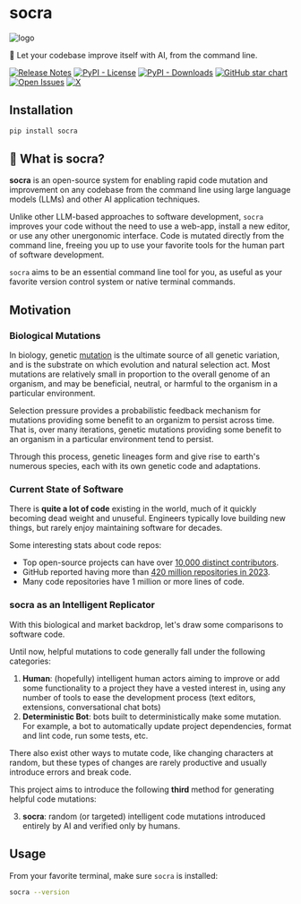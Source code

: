 # socra
![logo](https://socra.com/images/og/socra_1400x700.png)


🧬 Let your codebase improve itself with AI, from the command line.

[![Release Notes](https://img.shields.io/github/v/release/socra/socra.svg?style=flat-square)](https://github.com/socra/socra-python/releases)
[![PyPI - License](https://img.shields.io/pypi/l/socra?style=flat-square)](https://opensource.org/licenses/MIT)
[![PyPI - Downloads](https://img.shields.io/pypi/dm/socra?style=flat-square)](https://pypistats.org/packages/socra)
[![GitHub star chart](https://img.shields.io/github/stars/socra/socra-python?style=flat-square)](https://star-history.com/#socra/socra-python)
[![Open Issues](https://img.shields.io/github/issues-raw/socra/socra-python?style=flat-square)](https://github.com/socra/socra-python/issues)
[![X](https://img.shields.io/twitter/url/https/twitter.com/socra_ai.svg?style=social&label=Follow%20%40socra_ai)](https://twitter.com/socra_ai)


## Installation
```bash
pip install socra
```

## 🤔 What is socra?

**socra** is an open-source system for enabling rapid code mutation and improvement on any codebase from the command line using large language models (LLMs) and other AI application techniques.

Unlike other LLM-based approaches to software development, `socra` improves your code without the need to use a web-app, install a new editor, or use any other unergonomic interface. Code is mutated directly from the command line, freeing you up to use your favorite tools for the human part of software development.

`socra` aims to be an essential command line tool for you, as useful as your favorite version control system or native terminal commands.

## Motivation

### Biological Mutations

In biology, genetic [mutation](https://en.wikipedia.org/wiki/Mutation) is the ultimate source of all genetic variation, and is the substrate on which evolution and natural selection act. Most mutations are relatively small in proportion to the overall genome of an organism, and may be beneficial, neutral, or harmful to the organism in a particular environment.

Selection pressure provides a probabilistic feedback mechanism for mutations providing some benefit to an organizm to persist across time. That is, over many iterations, genetic mutations providing some benefit to an organism in a particular environment tend to persist.

Through this process, genetic lineages form and give rise to earth's numerous species, each with its own genetic code and adaptations.

### Current State of Software

There is **quite a lot of code** existing in the world, much of it quickly becoming dead weight and unuseful. Engineers typically love building new things, but rarely enjoy maintaining software for decades.

Some interesting stats about code repos:
- Top open-source projects can have over [10,000 distinct contributors](https://octoverse.github.com/2022/state-of-open-source).
- GitHub reported having more than [420 million repositories in 2023](https://en.wikipedia.org/wiki/GitHub).
- Many code repositories have 1 million or more lines of code.

### socra as an Intelligent Replicator

With this biological and market backdrop, let's draw some comparisons to software code.

Until now, helpful mutations to code generally fall under the following categories:

1. **Human**: (hopefully) intelligent human actors aiming to improve or add some functionality to a project they have a vested interest in, using any number of tools to ease the development process (text editors, extensions, conversational chat bots)
2. **Deterministic Bot**: bots built to deterministically make some mutation. For example, a bot to automatically update project dependencies, format and lint code, run some tests, etc.

There also exist other ways to mutate code, like changing characters at random, but these types of changes are rarely productive and usually introduce errors and break code.

This project aims to introduce the following **third** method for generating helpful code mutations:

3. **socra**: random (or targeted) intelligent code mutations introduced entirely by AI and verified only by humans.


## Usage

From your favorite terminal, make sure `socra` is installed:
```bash
socra --version
```


